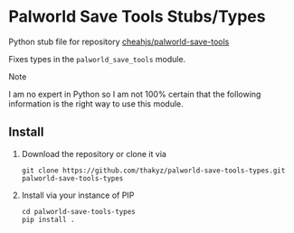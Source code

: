 # Palworld Save Tools Stubs/Types

Python stub file for repository [cheahjs/palworld-save-tools](https://github.com/cheahjs/palworld-save-tools/)

Fixes types in the `palworld_save_tools` module.

> [!NOTE]
> I am no expert in Python so I am not 100% certain that the following information is the right way to use this module.

## Install

1. Download the repository or clone it via

    ```shell
    git clone https://github.com/thakyz/palworld-save-tools-types.git palworld-save-tools-types
    ```

2. Install via your instance of PIP

    ```shell
    cd palworld-save-tools-types
    pip install .
    ```
